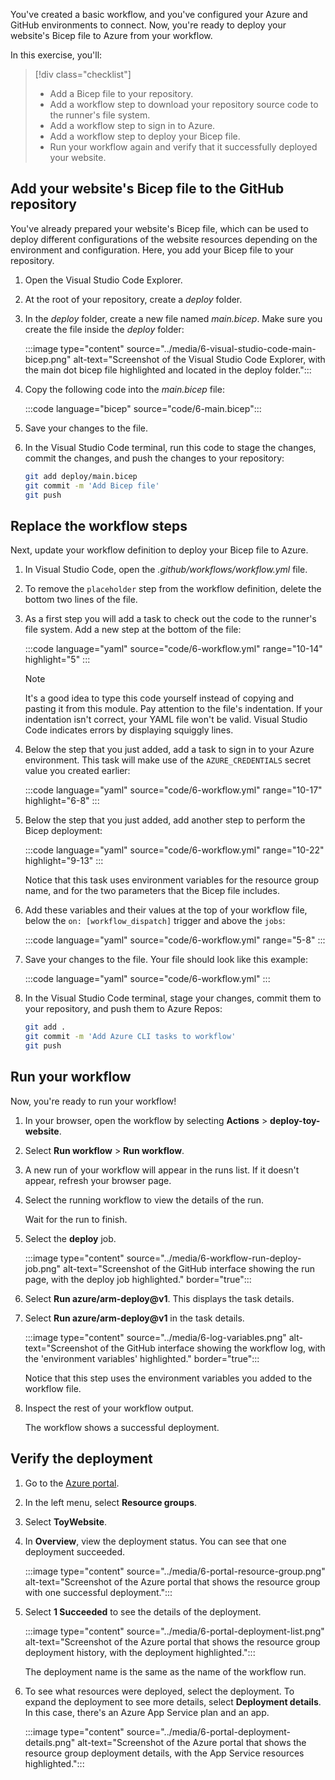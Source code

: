 You've created a basic workflow, and you've configured your Azure and GitHub environments to connect. Now, you're ready to deploy your website's Bicep file to Azure from your workflow.

In this exercise, you'll:

> [!div class="checklist"]
> * Add a Bicep file to your repository.
> * Add a workflow step to download your repository source code to the runner's file system.
> * Add a workflow step to sign in to Azure.
> * Add a workflow step to deploy your Bicep file.
> * Run your workflow again and verify that it successfully deployed your website.

## Add your website's Bicep file to the GitHub repository

You've already prepared your website's Bicep file, which can be used to deploy different configurations of the website resources depending on the environment and configuration. Here, you add your Bicep file to your repository.

1. Open the Visual Studio Code Explorer.

1. At the root of your repository, create a *deploy* folder.

1. In the *deploy* folder, create a new file named *main.bicep*. Make sure you create the file inside the *deploy* folder:

   :::image type="content" source="../media/6-visual-studio-code-main-bicep.png" alt-text="Screenshot of the Visual Studio Code Explorer, with the main dot bicep file highlighted and located in the deploy folder.":::

1. Copy the following code into the *main.bicep* file:

   :::code language="bicep" source="code/6-main.bicep":::

1. Save your changes to the file.

1. In the Visual Studio Code terminal, run this code to stage the changes, commit the changes, and push the changes to your repository:

   ```bash
   git add deploy/main.bicep
   git commit -m 'Add Bicep file'
   git push
   ```

## Replace the workflow steps

Next, update your workflow definition to deploy your Bicep file to Azure.

1. In Visual Studio Code, open the *.github/workflows/workflow.yml* file.

1. To remove the `placeholder` step from the workflow definition, delete the bottom two lines of the file.

1. As a first step you will add a task to check out the code to the runner's file system. Add a new step at the bottom of the file:

   :::code language="yaml" source="code/6-workflow.yml" range="10-14" highlight="5" :::

   > [!NOTE]
   > It's a good idea to type this code yourself instead of copying and pasting it from this module. Pay attention to the file's indentation. If your indentation isn't correct, your YAML file won't be valid. Visual Studio Code indicates errors by displaying squiggly lines.

1. Below the step that you just added, add a task to sign in to your Azure environment. This task will make use of the `AZURE_CREDENTIALS` secret value you created earlier:

   :::code language="yaml" source="code/6-workflow.yml" range="10-17" highlight="6-8" :::

1. Below the step that you just added, add another step to perform the Bicep deployment:

   :::code language="yaml" source="code/6-workflow.yml" range="10-22" highlight="9-13" :::

   Notice that this task uses environment variables for the resource group name, and for the two parameters that the Bicep file includes. 

1. Add these variables and their values at the top of your workflow file, below the `on: [workflow_dispatch]` trigger and above the `jobs`: 

   :::code language="yaml" source="code/6-workflow.yml" range="5-8" :::

1. Save your changes to the file. Your file should look like this example:

   :::code language="yaml" source="code/6-workflow.yml" :::

1. In the Visual Studio Code terminal, stage your changes, commit them to your repository, and push them to Azure Repos:

   ```bash
   git add .
   git commit -m 'Add Azure CLI tasks to workflow'
   git push
   ```

## Run your workflow

Now, you're ready to run your workflow!

1. In your browser, open the workflow by selecting **Actions** > **deploy-toy-website**. 

1. Select **Run workflow** > **Run workflow**.

1. A new run of your workflow will appear in the runs list. If it doesn't appear, refresh your browser page.

1. Select the running workflow to view the details of the run.

   Wait for the run to finish.

1. Select the **deploy** job.

   :::image type="content" source="../media/6-workflow-run-deploy-job.png" alt-text="Screenshot of the GitHub interface showing the run page, with the deploy job highlighted." border="true":::

1. Select **Run azure/arm-deploy@v1**. This displays the task details.

1. Select **Run azure/arm-deploy@v1** in the task details. 

   :::image type="content" source="../media/6-log-variables.png" alt-text="Screenshot of the GitHub interface showing the workflow log, with the 'environment variables' highlighted." border="true":::

   Notice that this step uses the environment variables you added to the workflow file.

1. Inspect the rest of your workflow output.

   The workflow shows a successful deployment.

## Verify the deployment

1. Go to the [Azure portal](https://portal.azure.com?azure-portal=true).

1. In the left menu, select **Resource groups**.

1. Select **ToyWebsite**.

1. In **Overview**, view the deployment status. You can see that one deployment succeeded.

   :::image type="content" source="../media/6-portal-resource-group.png" alt-text="Screenshot of the Azure portal that shows the resource group with one successful deployment.":::

1. Select **1 Succeeded** to see the details of the deployment.

   :::image type="content" source="../media/6-portal-deployment-list.png" alt-text="Screenshot of the Azure portal that shows the resource group deployment history, with the deployment highlighted.":::

   The deployment name is the same as the name of the workflow run.

1. To see what resources were deployed, select the deployment. To expand the deployment to see more details, select **Deployment details**. In this case, there's an Azure App Service plan and an app.

   :::image type="content" source="../media/6-portal-deployment-details.png" alt-text="Screenshot of the Azure portal that shows the resource group deployment details, with the App Service resources highlighted.":::
